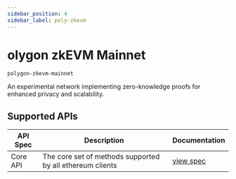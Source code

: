 ```yaml
---
sidebar_position: 4
sidebar_label: poly-zkevm
---
```


# olygon zkEVM Mainnet

`polygon-zkevm-mainnet`

An experimental network implementing zero-knowledge proofs for enhanced privacy and scalability.

## Supported APIs

| API Spec | Description                                               | Documentation                  |
| -------- | --------------------------------------------------------- | ------------------------------ |
| Core API | The core set of methods supported by all ethereum clients | [view spec](../specs/core-api) |
